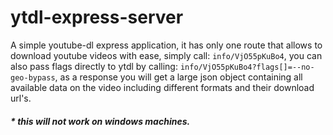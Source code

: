 # ytdl-express-server

A simple youtube-dl express application, it has only one route that allows to download youtube videos with ease, simply call: `info/VjO55pKuBo4`, you can also pass flags directly to ytdl by calling: `info/VjO55pKuBo4?flags[]=--no-geo-bypass`, as a response you will get a large json object containing all available data on the video including different formats and their download url's.

##### * this will not work on windows machines.
